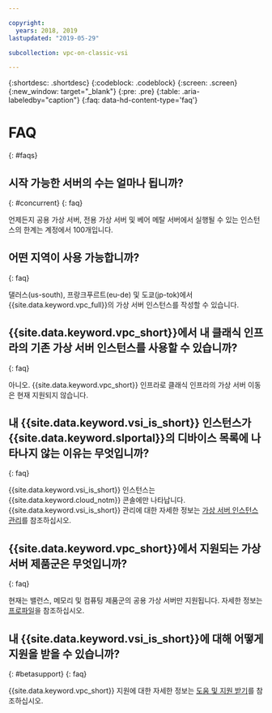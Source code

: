 ```yaml
---

copyright:
  years: 2018, 2019
lastupdated: "2019-05-29"

subcollection: vpc-on-classic-vsi

---
```


{:shortdesc: .shortdesc}
{:codeblock: .codeblock}
{:screen: .screen}
{:new_window: target="_blank"}
{:pre: .pre}
{:table: .aria-labeledby="caption"}
{:faq: data-hd-content-type='faq'}

# FAQ
{: #faqs}
## 시작 가능한 서버의 수는 얼마나 됩니까?
{: #concurrent}
{: faq}

언제든지 공용 가상 서버, 전용 가상 서버 및 베어 메탈 서버에서 실행될 수 있는 인스턴스의 한계는 계정에서 100개입니다.

## 어떤 지역이 사용 가능합니까?
{: faq}

댈러스(us-south), 프랑크푸르트(eu-de) 및 도쿄(jp-tok)에서 {{site.data.keyword.vpc_full}}의 가상 서버 인스턴스를 작성할 수 있습니다.

## {{site.data.keyword.vpc_short}}에서 내 클래식 인프라의 기존 가상 서버 인스턴스를 사용할 수 있습니까?
{: faq}

아니오. {{site.data.keyword.vpc_short}} 인프라로 클래식 인프라의 가상 서버 이동은 현재 지원되지 않습니다.

## 내 {{site.data.keyword.vsi_is_short}} 인스턴스가 {{site.data.keyword.slportal}}의 디바이스 목록에 나타나지 않는 이유는 무엇입니까?
{: faq}

{{site.data.keyword.vsi_is_short}} 인스턴스는 {{site.data.keyword.cloud_notm}} 콘솔에만 나타납니다. {{site.data.keyword.vsi_is_short}} 관리에 대한 자세한 정보는 [가상 서버 인스턴스 관리](/docs/vpc-on-classic-vsi?topic=vpc-on-classic-vsi-managing-virtual-server-instances#managing-virtual-server-instances)를 참조하십시오.


## {{site.data.keyword.vpc_short}}에서 지원되는 가상 서버 제품군은 무엇입니까?
{: faq}

현재는 밸런스, 메모리 및 컴퓨팅 제품군의 공용 가상 서버만 지원됩니다. 자세한 정보는 [프로파일](/docs/vpc-on-classic-vsi?topic=vpc-on-classic-vsi-profiles#profiles)을 참조하십시오.

## 내 {{site.data.keyword.vsi_is_short}}에 대해 어떻게 지원을 받을 수 있습니까?
{: #betasupport}
{: faq}

{{site.data.keyword.vpc_short}} 지원에 대한 자세한 정보는 [도움 및 지원 받기](/docs/vpc-on-classic?topic=vpc-on-classic-getting-help-and-support)를 참조하십시오.
